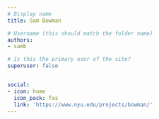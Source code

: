 ```yaml
---
# Display name
title: Sam Bowman

# Username (this should match the folder name)
authors:
- samb

# Is this the primary user of the site?
superuser: false


social:
- icon: home
  icon_pack: fas
  link: 'https://www.nyu.edu/projects/bowman/'
---
```

